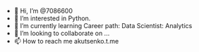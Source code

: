 - 👋 Hi, I’m @7086600
- 👀 I’m interested in Python.
- 🌱 I’m currently learning Career path: Data Scientist: Analytics
- 💞️ I’m looking to collaborate on ...
- 📫 How to reach me akutsenko.t.me

<!---
7086600/7086600 is a ✨ special ✨ repository because its `README.md` (this file) appears on your GitHub profile.
You can click the Preview link to take a look at your changes.
--->

